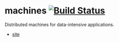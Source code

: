# machines [![Build Status](https://travis-ci.com/tz70s/task4s.svg?token=q2MTgdyCTSXkarGyJWZp&branch=master)](https://travis-ci.com/tz70s/task4s)
Distributed machines for data-intensive applications.

* [site](https://tz70s.github.io/machines/)

